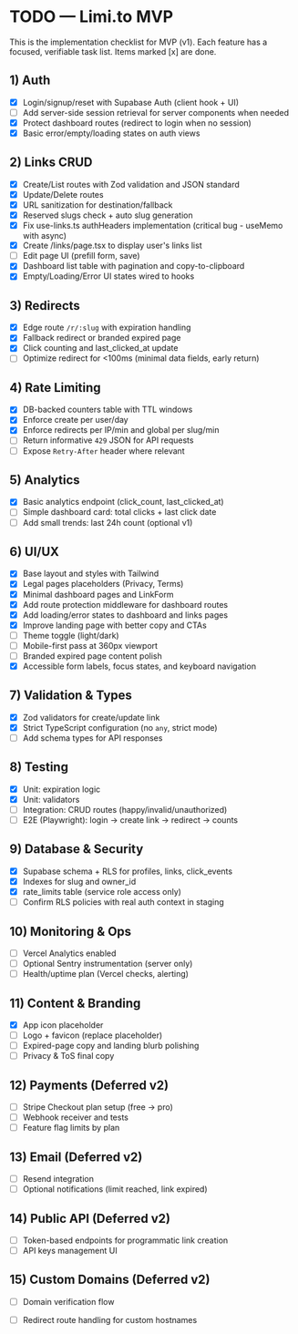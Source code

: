 # TODO — Limi.to MVP

This is the implementation checklist for MVP (v1). Each feature has a focused, verifiable task list. Items marked [x] are done.

## 1) Auth
- [x] Login/signup/reset with Supabase Auth (client hook + UI)
- [ ] Add server-side session retrieval for server components when needed
- [x] Protect dashboard routes (redirect to login when no session)
- [x] Basic error/empty/loading states on auth views

## 2) Links CRUD
- [x] Create/List routes with Zod validation and JSON standard
- [x] Update/Delete routes
- [x] URL sanitization for destination/fallback
- [x] Reserved slugs check + auto slug generation
- [x] Fix use-links.ts authHeaders implementation (critical bug - useMemo with async)
- [x] Create /links/page.tsx to display user's links list
- [ ] Edit page UI (prefill form, save)
- [x] Dashboard list table with pagination and copy-to-clipboard
- [x] Empty/Loading/Error UI states wired to hooks

## 3) Redirects
- [x] Edge route `/r/:slug` with expiration handling
- [x] Fallback redirect or branded expired page
- [x] Click counting and last_clicked_at update
- [ ] Optimize redirect for <100ms (minimal data fields, early return)

## 4) Rate Limiting
- [x] DB-backed counters table with TTL windows
- [x] Enforce create per user/day
- [x] Enforce redirects per IP/min and global per slug/min
- [ ] Return informative `429` JSON for API requests
- [ ] Expose `Retry-After` header where relevant

## 5) Analytics
- [x] Basic analytics endpoint (click_count, last_clicked_at)
- [ ] Simple dashboard card: total clicks + last click date
- [ ] Add small trends: last 24h count (optional v1)

## 6) UI/UX
- [x] Base layout and styles with Tailwind
- [x] Legal pages placeholders (Privacy, Terms)
- [x] Minimal dashboard pages and LinkForm
- [x] Add route protection middleware for dashboard routes
- [x] Add loading/error states to dashboard and links pages
- [x] Improve landing page with better copy and CTAs
- [ ] Theme toggle (light/dark)
- [ ] Mobile-first pass at 360px viewport
- [ ] Branded expired page content polish
- [x] Accessible form labels, focus states, and keyboard navigation

## 7) Validation & Types
- [x] Zod validators for create/update link
- [x] Strict TypeScript configuration (no `any`, strict mode)
- [ ] Add schema types for API responses

## 8) Testing
- [x] Unit: expiration logic
- [x] Unit: validators
- [ ] Integration: CRUD routes (happy/invalid/unauthorized)
- [ ] E2E (Playwright): login → create link → redirect → counts

## 9) Database & Security
- [x] Supabase schema + RLS for profiles, links, click_events
- [x] Indexes for slug and owner_id
- [x] rate_limits table (service role access only)
- [ ] Confirm RLS policies with real auth context in staging

## 10) Monitoring & Ops
- [ ] Vercel Analytics enabled
- [ ] Optional Sentry instrumentation (server only)
- [ ] Health/uptime plan (Vercel checks, alerting)

## 11) Content & Branding
- [x] App icon placeholder
- [ ] Logo + favicon (replace placeholder)
- [ ] Expired-page copy and landing blurb polishing
- [ ] Privacy & ToS final copy

## 12) Payments (Deferred v2)
- [ ] Stripe Checkout plan setup (free → pro)
- [ ] Webhook receiver and tests
- [ ] Feature flag limits by plan

## 13) Email (Deferred v2)
- [ ] Resend integration
- [ ] Optional notifications (limit reached, link expired)

## 14) Public API (Deferred v2)
- [ ] Token-based endpoints for programmatic link creation
- [ ] API keys management UI

## 15) Custom Domains (Deferred v2)
- [ ] Domain verification flow
- [ ] Redirect route handling for custom hostnames

